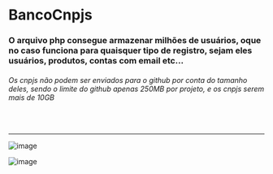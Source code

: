 
<h1> BancoCnpjs </h1>
<h3>O arquivo php consegue armazenar milhões de usuários, oque no caso funciona para quaisquer tipo de registro, sejam eles usuários, produtos, contas com email etc... </h3>
<h6>Os cnpjs não podem ser enviados para o github por conta do tamanho deles, sendo o limite do github apenas 250MB por projeto, e os cnpjs serem mais de 10GB</h6>
<br>
<hr>

![image](https://github.com/stevammm/BancoCnpjs/assets/129697376/724bbd7b-752d-4998-98b5-13759e2195e5)

![image](https://github.com/stevammm/BancoCnpjs/assets/129697376/314e56e1-977a-4beb-be00-f4783ef12d83)


